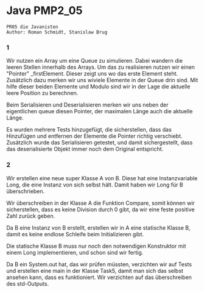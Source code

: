 # Java PMP2_05

```
PR05 die Javanisten
Author: Roman Schmidt, Stanislaw Brug
```

### 1
Wir nutzen ein Array um eine Queue zu simulieren.  Dabei wandern die leeren Stellen innerhalb des Arrays. 
Um das zu realisieren nutzen wir einen "Pointer" _firstElement. Dieser zeigt uns wo das erste Element steht.
Zusätzlich dazu merken wir uns wiviele Elemente in der Queue drin sind. Mit hilfe dieser beiden Elemente und
Modulo sind wir in der Lage die aktuelle leere Position zu berechnen.

Beim Serialisieren und Deserialisieren merken wir uns neben der eigentlichen queue diesen Pointer, der maximalen
Länge auch die aktuelle Länge.

Es wurden mehrere Tests hinzugefügt, die sicherstellen, dass das Hinzufügen und entfernen der Elemente die
Pointer richtig verschiebt. Zusätzlich wurde das Serialisieren getestet, und damit sichergestellt, dass das
deserialisierte Objekt immer noch dem Original entspricht.

### 2
Wir erstellen eine neue super Klasse A von B. Diese hat eine Instanzvariable Long, die eine Instanz von
sich selbst hält. Damit haben wir Long für B überschrieben.

Wir überschreiben in der Klasse A die Funktion Compare, somit können wir sicherstellen, dass es keine
Division durch 0 gibt, da wir eine feste positive Zahl zurück geben.

Da B eine Instanz von B erstellt, erstellen wir in A eine statische Klasse B, damit es keine endlose Schleife
beim Initializieren gibt.

Die statische Klasse B muss nur noch den notwendigen Konstruktor mit einem Long implementieren, und schon sind
wir fertig.

Da B ein System.out hat, das wir prüfen müssten, verzichten wir auf Tests und erstellen eine main in der Klasse
Task5, damit man sich das selbst ansehen kann, dass es funktioniert. Wir verzichten auf das überschreiben
des std-Outputs.
